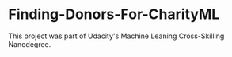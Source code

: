 # Finding-Donors-For-CharityML

This project was part of Udacity's Machine Leaning Cross-Skilling Nanodegree.
